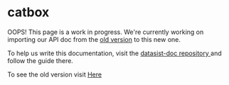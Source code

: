 # catbox

OOPS! This page is a work in progress. We're currently working on importing our API doc from the [old version](https://risenw.github.io/datasist/index.html) to this new one.

To help us write this documentation, visit the [datasist-doc repository ](https://github.com/risenW/datasist-doc)and follow the guide there.

To see the old version visit [Here](https://risenw.github.io/datasist/index.html)



